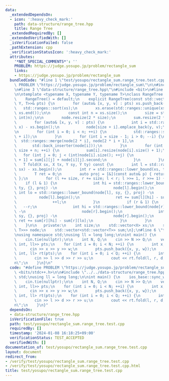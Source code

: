 ```yaml
---
data:
  _extendedDependsOn:
  - icon: ':heavy_check_mark:'
    path: data-structure/range_tree.hpp
    title: Range Tree
  _extendedRequiredBy: []
  _extendedVerifiedWith: []
  _isVerificationFailed: false
  _pathExtension: cpp
  _verificationStatusIcon: ':heavy_check_mark:'
  attributes:
    '*NOT_SPECIAL_COMMENTS*': ''
    PROBLEM: https://judge.yosupo.jp/problem/rectangle_sum
    links:
    - https://judge.yosupo.jp/problem/rectangle_sum
  bundledCode: "#line 1 \"test/yosupo/rectangle_sum.range_tree.test.cpp\"\n#define\
    \ PROBLEM \"https://judge.yosupo.jp/problem/rectangle_sum\"\n\n#include <bits/stdc++.h>\n\
    \n#line 3 \"data-structure/range_tree.hpp\"\n#include <bit>\n#line 6 \"data-structure/range_tree.hpp\"\
    \n\ntemplate <typename X, typename Y, typename T>\nclass RangeTree {\n   public:\n\
    \    RangeTree() = default;\n    explicit RangeTree(const std::vector<std::tuple<X,\
    \ Y, T>>& pts) {\n        for (auto& [x, y, v] : pts) xs.push_back(x);\n     \
    \   std::ranges::sort(xs);\n        xs.erase(std::ranges::unique(xs).begin(),\
    \ xs.end());\n\n        const int n = xs.size();\n        size = std::bit_ceil((unsigned\
    \ int)n);\n\n        node.resize(2 * size);\n        sum.resize(2 * size);\n\n\
    \        for (auto& [x, y, v] : pts) {\n            int i = std::ranges::lower_bound(xs,\
    \ x) - xs.begin();\n            node[size + i].emplace_back(y, v);\n        }\n\
    \n        for (int i = 0; i < n; ++i) {\n            std::ranges::sort(node[size\
    \ + i]);\n        }\n        for (int i = size - 1; i > 0; --i) {\n          \
    \  std::ranges::merge(node[2 * i], node[2 * i + 1],\n                        \
    \       std::back_inserter(node[i]));\n        }\n        for (int i = 0; i <\
    \ size + n; ++i) {\n            sum[i].resize(node[i].size() + 1);\n         \
    \   for (int j = 0; j < (int)node[i].size(); ++j) {\n                sum[i][j\
    \ + 1] = sum[i][j] + node[i][j].second;\n            }\n        }\n    }\n\n \
    \   T fold(X sx, X tx, Y sy, Y ty) const {\n        int l = std::ranges::lower_bound(xs,\
    \ sx) - xs.begin();\n        int r = std::ranges::lower_bound(xs, tx) - xs.begin();\n\
    \        T ret = 0;\n        auto proj = [&](const auto& p) { return p.first;\
    \ };\n        for (l += size, r += size; l < r; l >>= 1, r >>= 1) {\n        \
    \    if (l & 1) {\n                int hi = std::ranges::lower_bound(node[l],\
    \ ty, {}, proj) -\n                         node[l].begin();\n               \
    \ int lo = std::ranges::lower_bound(node[l], sy, {}, proj) -\n               \
    \          node[l].begin();\n                ret += sum[l][hi] - sum[l][lo];\n\
    \                ++l;\n            }\n            if (r & 1) {\n             \
    \   --r;\n                int hi = std::ranges::lower_bound(node[r], ty, {}, proj)\
    \ -\n                         node[r].begin();\n                int lo = std::ranges::lower_bound(node[r],\
    \ sy, {}, proj) -\n                         node[r].begin();\n               \
    \ ret += sum[r][hi] - sum[r][lo];\n            }\n        }\n        return ret;\n\
    \    }\n\n   private:\n    int size;\n    std::vector<X> xs;\n    std::vector<std::vector<std::pair<Y,\
    \ T>>> node;\n    std::vector<std::vector<T>> sum;\n};\n#line 6 \"test/yosupo/rectangle_sum.range_tree.test.cpp\"\
    \nusing namespace std;\nusing ll = long long;\n\nint main() {\n    ios_base::sync_with_stdio(false);\n\
    \    cin.tie(nullptr);\n\n    int N, Q;\n    cin >> N >> Q;\n    vector<tuple<int,\
    \ int, ll>> pts;\n    for (int i = 0; i < N; ++i) {\n        int x, y, w;\n  \
    \      cin >> x >> y >> w;\n        pts.push_back({x, y, w});\n    }\n    RangeTree<int,\
    \ int, ll> rt(pts);\n    for (int i = 0; i < Q; ++i) {\n        int l, d, r, u;\n\
    \        cin >> l >> d >> r >> u;\n        cout << rt.fold(l, r, d, u) << \"\\\
    n\";\n    }\n}\n"
  code: "#define PROBLEM \"https://judge.yosupo.jp/problem/rectangle_sum\"\n\n#include\
    \ <bits/stdc++.h>\n\n#include \"../../data-structure/range_tree.hpp\"\nusing namespace\
    \ std;\nusing ll = long long;\n\nint main() {\n    ios_base::sync_with_stdio(false);\n\
    \    cin.tie(nullptr);\n\n    int N, Q;\n    cin >> N >> Q;\n    vector<tuple<int,\
    \ int, ll>> pts;\n    for (int i = 0; i < N; ++i) {\n        int x, y, w;\n  \
    \      cin >> x >> y >> w;\n        pts.push_back({x, y, w});\n    }\n    RangeTree<int,\
    \ int, ll> rt(pts);\n    for (int i = 0; i < Q; ++i) {\n        int l, d, r, u;\n\
    \        cin >> l >> d >> r >> u;\n        cout << rt.fold(l, r, d, u) << \"\\\
    n\";\n    }\n}"
  dependsOn:
  - data-structure/range_tree.hpp
  isVerificationFile: true
  path: test/yosupo/rectangle_sum.range_tree.test.cpp
  requiredBy: []
  timestamp: '2024-01-08 16:18:25+09:00'
  verificationStatus: TEST_ACCEPTED
  verifiedWith: []
documentation_of: test/yosupo/rectangle_sum.range_tree.test.cpp
layout: document
redirect_from:
- /verify/test/yosupo/rectangle_sum.range_tree.test.cpp
- /verify/test/yosupo/rectangle_sum.range_tree.test.cpp.html
title: test/yosupo/rectangle_sum.range_tree.test.cpp
---
```


